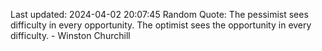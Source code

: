 Last updated: 2024-04-02 20:07:45
Random Quote: The pessimist sees difficulty in every opportunity. The optimist sees the opportunity in every difficulty. - Winston Churchill
